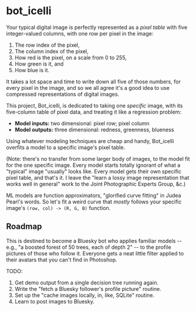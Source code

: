 # bot_icelli

Your typical digital image is perfectly represented as a *pixel table* with five
integer-valued columns, with one row per pixel in the image:

1.  The row index of the pixel,
2.  The column index of the pixel,
3.  How red is the pixel, on a scale from 0 to 255,
4.  How green is it, and
5.  How blue is it.

It takes a lot space and time to write down all five of those numbers, for every
pixel in the image, and so we all agree it's a good idea to use compressed
representations of digital images.

This project, Bot_icelli, is dedicated to taking one *specific* image, with its
five-column table of pixel data, and treating it like a regression problem:

*  **Model inputs:** two dimensional: pixel row; pixel column
*  **Model outputs:** three dimensional: redness, greenness, blueness

Using whatever modeling techniques are cheap and handy, Bot_icelli overfits a
model to a specific image's pixel table.

(Note: there's no transfer from some larger body of images, to the model fit for
the one specific image.  Every model starts totally ignorant of what a "typical"
image "usually" looks like. Every model gets their own specific pixel table, and
that's it.  I leave the "learn a lossy image representation that works well in
general" work to the Joint Photographic Experts Group, &c.)

ML models are function approximators, "glorified curve fitting" in Judea Pearl's
words.  So let's fit a weird curve that *mostly* follows your specific image's
`(row, col) -> (R, G, B)` function.

## Roadmap

This is destined to become a Bluesky bot who applies familiar models --
e.g., "a boosted forest of 50 trees, each of depth 2" -- to the profile pictures
of those who follow it. Everyone gets a neat little filter applied to their
avatars that you can't find in Photoshop.

TODO:

1.  Get demo output from a single decision tree running again.
2.  Write the "fetch a Bluesky follower's profile picture" routine.
3.  Set up the "cache images locally, in, like, SQLite" routine.
4.  Learn to post images to Bluesky.